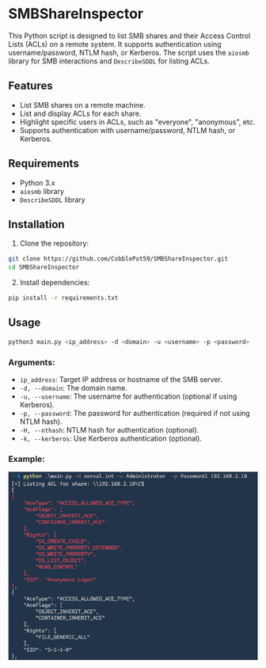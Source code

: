 # SMBShareInspector

This Python script is designed to list SMB shares and their Access Control Lists (ACLs) on a remote system. It supports authentication using username/password, NTLM hash, or Kerberos. The script uses the `aiosmb` library for SMB interactions and `DescribeSDDL` for listing ACLs.

## Features
- List SMB shares on a remote machine.
- List and display ACLs for each share.
- Highlight specific users in ACLs, such as "everyone", "anonymous", etc.
- Supports authentication with username/password, NTLM hash, or Kerberos.

## Requirements
- Python 3.x
- `aiosmb` library
- `DescribeSDDL` library

## Installation

1. Clone the repository:
```bash
git clone https://github.com/CobblePot59/SMBShareInspector.git
cd SMBShareInspector
```

2. Install dependencies:
```bash
pip install -r requirements.txt
```

## Usage
```bash
python3 main.py <ip_address> -d <domain> -u <username> -p <password>
```

### Arguments:
- `ip_address`: Target IP address or hostname of the SMB server.
- `-d, --domain`: The domain name.
- `-u, --username`: The username for authentication (optional if using Kerberos).
- `-p, --password`: The password for authentication (required if not using NTLM hash).
- `-H, --nthash`: NTLM hash for authentication (optional).
- `-k, --kerberos`: Use Kerberos authentication (optional).

### Example:
![SMBShareInspector.png](.github/pictures/SMBShareInspector.png)